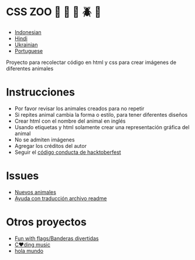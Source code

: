 # CSS ZOO :pig: :frog: :bee: :beetle: :lion:

+ [Indonesian](https://github.com/xaca/css_zoo/blob/master/readme_indonesian.md)
+ [Hindi](https://github.com/xaca/css_zoo/blob/master/readme_hindi.md)
+ [Ukrainian](https://github.com/xaca/css_zoo/blob/master/readme_ukrainian.md)
+ [Portuguese](https://github.com/xaca/css_zoo/blob/master/README_por.md)

Proyecto para recolectar código en html y css para crear imágenes de diferentes animales

# Instrucciones

+ Por favor revisar los animales creados para no repetir
+ Si repites animal cambia la forma o estilo, para tener diferentes diseños
+ Crear html con el nombre del animal en inglés
+ Usando etiquetas y html solamente crear una representación gráfica del animal
+ No se admiten imágenes
+ Agregar los créditos del autor
+ Seguir el [código conducta de hacktoberfest](https://docs.google.com/document/d/1gFKOhyUqMZzrZcbq8A_TpO5x9J9HK6agv70awCH8pyI/edit)

# Issues

+ [Nuevos animales](https://github.com/xaca/css_zoo/issues/2)
+ [Ayuda con traducción archivo readme](https://github.com/xaca/css_zoo/issues/1) 

# Otros proyectos

+ [Fun with flags/Banderas divertidas](https://github.com/xaca/juego_banderas)
+ [C:heart:ding music](https://github.com/xaca/coding-music)
+ [hola mundo](https://github.com/xaca/holamundo.co) 